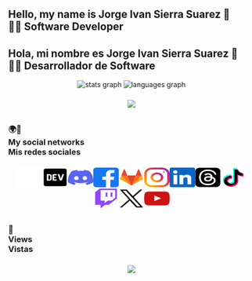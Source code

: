 ## Hello, my name is Jorge Ivan Sierra Suarez 👋<br>👨‍💻 Software Developer

## Hola, mi nombre es Jorge Ivan Sierra Suarez 👋<br>👨‍💻 Desarrollador de Software

<div align="center">
  <img src="https://github-readme-stats.vercel.app/api?username=jissbossh&locale=es&hide_title=false&hide_rank=false&show_icons=true&include_all_commits=true&count_private=true&disable_animations=false&theme=dracula&locale=en&hide_border=false&order=1" height="150" alt="stats graph"  />
  <img src="https://github-readme-stats.vercel.app/api/top-langs?username=jissbossh&locale=es&hide_title=false&layout=compact&card_width=320&langs_count=5&theme=dracula&hide_border=false&order=2" height="150" alt="languages graph"  />
</div>

###

<div align="center"><img src="https://visitor-badge.laobi.icu/badge?page_id=jissbossh.jissbossh&"/></div>

##

###

### 🌍🔗<br>My social networks<br>Mis redes sociales

###

<div align="center"><a href="https://app.aluracursos.com/user/jissbossh
" target="_blank"><img src="https://github.com/jissbossh/jissbossh/blob/main/assets/icons/social/svg/alura/default.svg" width="52" height="40" alt="Alura logo"/></a><a href="https://dev.to/jissbossh" target="_blank"><img src="https://github.com/jissbossh/jissbossh/blob/main/assets/icons/social/svg/devto/default.svg" width="52" height="40" alt="Dev.To logo"/></a><a href="https://discord.gg/JGSBF8UMup" target="_blank"><img src="https://github.com/jissbossh/jissbossh/blob/main/assets/icons/social/svg/discord/default.svg" width="52" height="40" alt="Discord logo"/></a><a href="https://www.facebook.com/jissbossh" target="_blank"><img src="https://github.com/jissbossh/jissbossh/blob/main/assets/icons/social/svg/facebook/default.svg" width="52" height="40" alt="Facebook logo"/></a><a href="https://gitlab.com/jissbossh" target="_blank"><img src="https://github.com/jissbossh/jissbossh/blob/main/assets/icons/social/svg/gitlab/default.svg" width="52" height="40" alt="GitLab logo"/></a><a href="https://www.instagram.com/jissbossh"><img src="https://github.com/jissbossh/jissbossh/blob/main/assets/icons/social/svg/instagram/default.svg" width="52" height="40" alt="Instagram logo"/></a><a href="https://www.linkedin.com/in/jissbossh"><img src="https://github.com/jissbossh/jissbossh/blob/main/assets/icons/social/svg/linkedin/default.svg" width="52" height="40" alt="Linkedin logo"/></a><a href="https://www.threads.net/@jissbossh"><img src="https://github.com/jissbossh/jissbossh/blob/main/assets/icons/social/svg/threads/default.svg" width="52" height="40" alt="Threads logo"/></a><a href="https://www.tiktok.com/@jissbossh"><img src="https://github.com/jissbossh/jissbossh/blob/main/assets/icons/social/svg/tiktok/default.svg" width="52" height="40" alt="Tiktok logo"/></a><a href="https://www.twitch.tv/jissbossh"><img src="https://github.com/jissbossh/jissbossh/blob/main/assets/icons/social/svg/twitch/default.svg" width="52" height="40" alt="Twitch logo"/></a><a href="https://x.com/jissbossh"><img src="https://github.com/jissbossh/jissbossh/blob/main/assets/icons/social/svg/x/default.svg" width="52" height="40" alt="X logo"/></a><a href="https://www.youtube.com/@jissbossh"><img src="https://github.com/jissbossh/jissbossh/blob/main/assets/icons/social/svg/youtube/default.svg" width="52" height="40" alt="Youtube logo"/></a></div>

##

###

### 🔎<br>Views<br>Vistas

###

<div align="center"><img src="https://profile-counter.glitch.me/jissbossh/count.svg?"/></div>

###
<!--
**JISSBOSSH/jissbossh** is a ✨ _special_ ✨ repository because its `README.md` (this file) appears on your GitHub profile.

Here are some ideas to get you started:

- 🔭 I’m currently working on ...
- 🌱 I’m currently learning ...
- 👯 I’m looking to collaborate on ...
- 🤔 I’m looking for help with ...
- 💬 Ask me about ...
- 📫 How to reach me: ...
- 😄 Pronouns: ...
- ⚡ Fun fact: ...
-->
<!--
